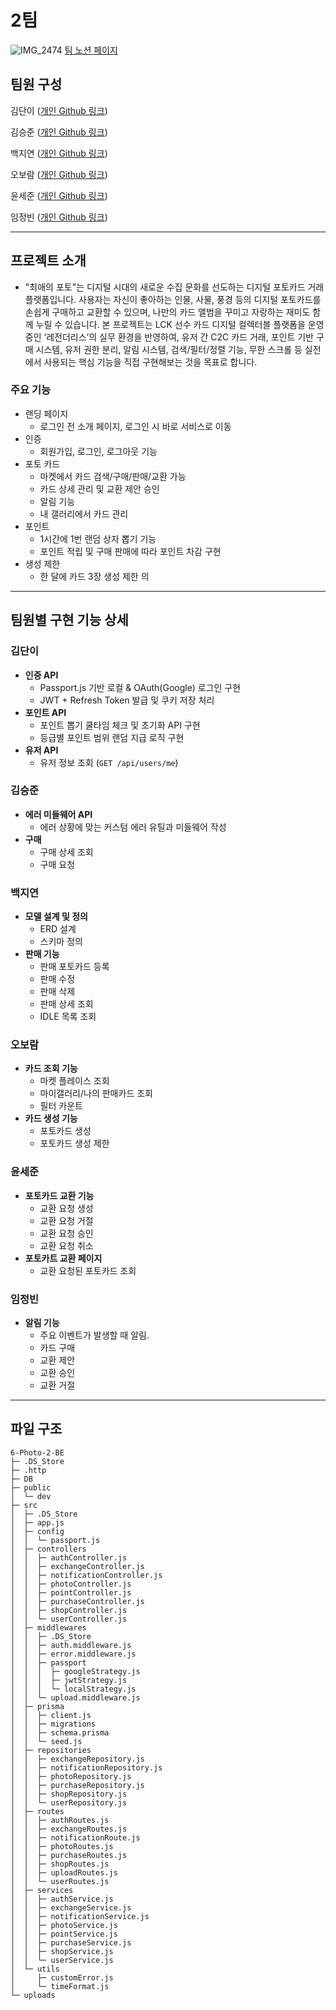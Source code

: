 # **2팀**

![IMG_2474](https://github.com/user-attachments/assets/ac07bab3-7797-4cfa-93bf-b7ccd9c35f40)
[팀 노션 페이지](https://www.notion.so/danikim8/2-1ed826aac9d5803c9475ef1eac9835ab)

## **팀원 구성**

김단이 ([개인 Github 링크](https://github.com/danikim8))

김승준 ([개인 Github 링크](https://github.com/y10b))

백지연 ([개인 Github 링크](https://github.com/jyeon03))

오보람 ([개인 Github 링크](https://github.com/elisaohh))

윤세준 ([개인 Github 링크](https://github.com/YSJ0228))

임정빈 ([개인 Github 링크](https://github.com/jbinyim))

---

## **프로젝트 소개**

- "최애의 포토"는 디지털 시대의 새로운 수집 문화를 선도하는 디지털 포토카드 거래 플랫폼입니다. 사용자는 자신이 좋아하는 인물, 사물, 풍경 등의 디지털 포토카드를 손쉽게 구매하고 교환할 수 있으며, 나만의 카드 앨범을 꾸미고 자랑하는 재미도 함께 누릴 수 있습니다.
  본 프로젝트는 LCK 선수 카드 디지털 컬렉터블 플랫폼을 운영 중인 ‘레전더리스’의 실무 환경을 반영하여, 유저 간 C2C 카드 거래, 포인트 기반 구매 시스템, 유저 권한 분리, 알림 시스템, 검색/필터/정렬 기능, 무한 스크롤 등 실전에서 사용되는 핵심 기능을 직접 구현해보는 것을 목표로 합니다.

### 주요 기능

- 랜딩 페이지
  - 로그인 전 소개 페이지, 로그인 시 바로 서비스로 이동
- 인증
  - 회원가입, 로그인, 로그아웃 기능
- 포토 카드
  - 마켓에서 카드 검색/구매/판매/교환 가능
  - 카드 상세 관리 및 교환 제안 승인
  - 알림 기능
  - 내 갤러리에서 카드 관리
- 포인트
  - 1시간에 1번 랜덤 상자 뽑기 기능
  - 포인트 적립 및 구매 판매에 따라 포인트 차감 구현
- 생성 제한
  - 한 달에 카드 3장 생성 제한
    의

---

## **팀원별 구현 기능 상세**

### **김단이**

- **인증 API**
  - Passport.js 기반 로컬 & OAuth(Google) 로그인 구현
  - JWT + Refresh Token 발급 및 쿠키 저장 처리
- **포인트 API**
  - 포인트 뽑기 쿨타임 체크 및 초기화 API 구현
  - 등급별 포인트 범위 랜덤 지급 로직 구현
- **유저 API**
  - 유저 정보 조회 (`GET /api/users/me`)

### **김승준**

- **에러 미들웨어 API**
  - 에러 상황에 맞는 커스텀 에러 유틸과 미들웨어 작성
- **구매**
  - 구매 상세 조회
  - 구매 요청
 
### **백지연**

- **모델 설계 및 정의**
  - ERD 설계
  - 스키마 정의
- **판매 기능**
  - 판매 포토카드 등록
  - 판매 수정
  - 판매 삭제
  - 판매 상세 조회
  - IDLE 목록 조회

### **오보람**

- **카드 조회 기능**
  - 마켓 플레이스 조회
  - 마이갤러리/나의 판매카드 조회
  - 필터 카운트
- **카드 생성 기능**
  - 포토카드 생성
  - 포토카드 생성 제한

### **윤세준**

- **포토카드 교환 기능**
  - 교환 요청 생성
  - 교환 요청 거절
  - 교환 요청 승인
  - 교환 요청 취소
- **포토카트 교환 페이지**
  - 교환 요청된 포토카드 조회


### **임정빈**

- **알림 기능**
  - 주요 이벤트가 발생할 때 알림.
  - 카드 구매
  - 교환 제안
  - 교환 승인
  - 교환 거절

---

## **파일 구조**
```
6-Photo-2-BE
├─ .DS_Store
├─ .http
├─ DB
├─ public
│  └─ dev
├─ src
│  ├─ .DS_Store
│  ├─ app.js
│  ├─ config
│  │  └─ passport.js
│  ├─ controllers
│  │  ├─ authController.js
│  │  ├─ exchangeController.js
│  │  ├─ notificationController.js
│  │  ├─ photoController.js
│  │  ├─ pointController.js
│  │  ├─ purchaseController.js
│  │  ├─ shopController.js
│  │  └─ userController.js
│  ├─ middlewares
│  │  ├─ .DS_Store
│  │  ├─ auth.middleware.js
│  │  ├─ error.middleware.js
│  │  ├─ passport
│  │  │  ├─ googleStrategy.js
│  │  │  ├─ jwtStrategy.js
│  │  │  └─ localStrategy.js
│  │  └─ upload.middleware.js
│  ├─ prisma
│  │  ├─ client.js
│  │  ├─ migrations
│  │  ├─ schema.prisma
│  │  └─ seed.js
│  ├─ repositories
│  │  ├─ exchangeRepository.js
│  │  ├─ notificationRepository.js
│  │  ├─ photoRepository.js
│  │  ├─ purchaseRepository.js
│  │  ├─ shopRepository.js
│  │  └─ userRepository.js
│  ├─ routes
│  │  ├─ authRoutes.js
│  │  ├─ exchangeRoutes.js
│  │  ├─ notificationRoute.js
│  │  ├─ photoRoutes.js
│  │  ├─ purchaseRoutes.js
│  │  ├─ shopRoutes.js
│  │  ├─ uploadRoutes.js
│  │  └─ userRoutes.js
│  ├─ services
│  │  ├─ authService.js
│  │  ├─ exchangeService.js
│  │  ├─ notificationService.js
│  │  ├─ photoService.js
│  │  ├─ pointService.js
│  │  ├─ purchaseService.js
│  │  ├─ shopService.js
│  │  └─ userService.js
│  └─ utils
│     ├─ customError.js
│     └─ timeFormat.js
└─ uploads

```
